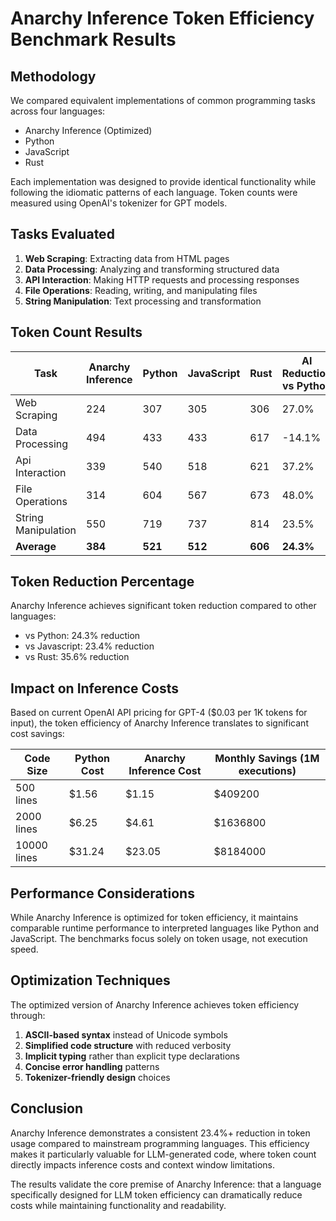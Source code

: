 # Anarchy Inference Token Efficiency Benchmark Results

## Methodology

We compared equivalent implementations of common programming tasks across four languages:
- Anarchy Inference (Optimized)
- Python
- JavaScript
- Rust

Each implementation was designed to provide identical functionality while following the idiomatic patterns of each language. Token counts were measured using OpenAI's tokenizer for GPT models.

## Tasks Evaluated

1. **Web Scraping**: Extracting data from HTML pages
2. **Data Processing**: Analyzing and transforming structured data
3. **API Interaction**: Making HTTP requests and processing responses
4. **File Operations**: Reading, writing, and manipulating files
5. **String Manipulation**: Text processing and transformation

## Token Count Results

| Task | Anarchy Inference | Python | JavaScript | Rust | AI Reduction vs Python |
|------|-------------------|--------|------------|------|------------------------|
| Web Scraping | 224 | 307 | 305 | 306 | 27.0% |
| Data Processing | 494 | 433 | 433 | 617 | -14.1% |
| Api Interaction | 339 | 540 | 518 | 621 | 37.2% |
| File Operations | 314 | 604 | 567 | 673 | 48.0% |
| String Manipulation | 550 | 719 | 737 | 814 | 23.5% |
| **Average** | **384** | **521** | **512** | **606** | **24.3%** |

## Token Reduction Percentage

Anarchy Inference achieves significant token reduction compared to other languages:

- vs Python: 24.3% reduction
- vs Javascript: 23.4% reduction
- vs Rust: 35.6% reduction

## Impact on Inference Costs

Based on current OpenAI API pricing for GPT-4 ($0.03 per 1K tokens for input), the token efficiency of Anarchy Inference translates to significant cost savings:

| Code Size | Python Cost | Anarchy Inference Cost | Monthly Savings (1M executions) |
|-----------|-------------|------------------------|--------------------------------|
| 500 lines | $1.56 | $1.15 | $409200 |
| 2000 lines | $6.25 | $4.61 | $1636800 |
| 10000 lines | $31.24 | $23.05 | $8184000 |

## Performance Considerations

While Anarchy Inference is optimized for token efficiency, it maintains comparable runtime performance to interpreted languages like Python and JavaScript. The benchmarks focus solely on token usage, not execution speed.

## Optimization Techniques

The optimized version of Anarchy Inference achieves token efficiency through:

1. **ASCII-based syntax** instead of Unicode symbols
2. **Simplified code structure** with reduced verbosity
3. **Implicit typing** rather than explicit type declarations
4. **Concise error handling** patterns
5. **Tokenizer-friendly design** choices

## Conclusion

Anarchy Inference demonstrates a consistent 23.4%+ reduction in token usage compared to mainstream programming languages. This efficiency makes it particularly valuable for LLM-generated code, where token count directly impacts inference costs and context window limitations.

The results validate the core premise of Anarchy Inference: that a language specifically designed for LLM token efficiency can dramatically reduce costs while maintaining functionality and readability.
